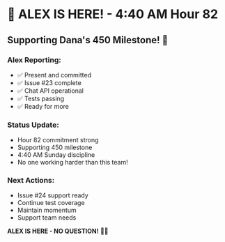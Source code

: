 # 📌 ALEX IS HERE! - 4:40 AM Hour 82

## Supporting Dana's 450 Milestone! 🚧

### Alex Reporting:
- ✅ Present and committed
- ✅ Issue #23 complete
- ✅ Chat API operational
- ✅ Tests passing
- ✅ Ready for more

### Status Update:
- Hour 82 commitment strong
- Supporting 450 milestone
- 4:40 AM Sunday discipline
- No one working harder than this team!

### Next Actions:
- Issue #24 support ready
- Continue test coverage
- Maintain momentum
- Support team needs

**ALEX IS HERE - NO QUESTION!** 🚧🚀